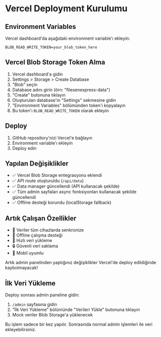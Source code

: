 # Vercel Deployment Kurulumu

## Environment Variables

Vercel dashboard'da aşağıdaki environment variable'ı ekleyin:

```
BLOB_READ_WRITE_TOKEN=your_blob_token_here
```

## Vercel Blob Storage Token Alma

1. Vercel dashboard'a gidin
2. Settings > Storage > Create Database
3. "Blob" seçin
4. Database adını girin (örn: "fliesenexpress-data")
5. "Create" butonuna tıklayın
6. Oluşturulan database'in "Settings" sekmesine gidin
7. "Environment Variables" bölümünden token'ı kopyalayın
8. Bu token'ı `BLOB_READ_WRITE_TOKEN` olarak ekleyin

## Deploy

1. GitHub repository'nizi Vercel'e bağlayın
2. Environment variable'ı ekleyin
3. Deploy edin

## Yapılan Değişiklikler

- ✅ Vercel Blob Storage entegrasyonu eklendi
- ✅ API route oluşturuldu (`/api/data`)
- ✅ Data manager güncellendi (API kullanacak şekilde)
- ✅ Tüm admin sayfaları async fonksiyonları kullanacak şekilde güncellendi
- ✅ Offline desteği korundu (localStorage fallback)

## Artık Çalışan Özellikler

- 🔄 Veriler tüm cihazlarda senkronize
- 💾 Offline çalışma desteği
- 🚀 Hızlı veri yükleme
- 🔒 Güvenli veri saklama
- 📱 Mobil uyumlu

Artık admin panelinden yaptığınız değişiklikler Vercel'de deploy edildiğinde kaybolmayacak!

## İlk Veri Yükleme

Deploy sonrası admin paneline gidin:
1. `/admin` sayfasına gidin
2. "İlk Veri Yükleme" bölümünde "Verileri Yükle" butonuna tıklayın
3. Mock veriler Blob Storage'a yüklenecek

Bu işlem sadece bir kez yapılır. Sonrasında normal admin işlemleri ile veri ekleyebilirsiniz.
